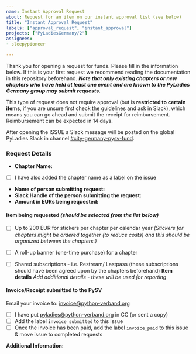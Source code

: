 ```yaml
---
name: Instant Approval Request
about: Request for an item on our instant approval list (see below)
title: "Instant Approval Request"
labels: ["approval_request", "instant_approval"]
projects: ["PyLadiesGermany/2"]
assignees: 
- sleepypioneer

---
```


Thank you for opening a request for funds. Please fill in the information below. If this is your first request we recommend reading the documentation in this repository beforehand. ***Note that only existing chapters or new chapters who have held at least one event and are known to the PyLadies Germany group may submit requests.***

This type of request does not require approval (but is **restricted to certain items**, if you are unsure first check the guidelines and ask in Slack), which means you can go ahead and submit the receipt for reimbursement. Reimbursement can be expected in 14 days. 

After opening the ISSUE a Slack message will be posted on the global PyLadies Slack in channel [#city-germany-pysv-fund](https://pyladies.slack.com/archives/C06B761RX6X).

### Request Details
- **Chapter Name:**  <answer>
- [ ] I have also added the chapter name as a label on the issue  
- **Name of person submitting request:**  <answer>
- **Slack Handle of the person submitting the request:**  <answer>
- **Amount in EURs being requested:**  <answer>
#### Item being requested *(should be selected from the list below)*  
- [ ] Up to 200 EUR for stickers per chapter per calendar year *(Stickers for chapters might be ordered together (to reduce costs) and this should be organized between the chapters.)*
- [ ] A roll-up banner (one-time purchase) for a chapter
- [ ] Shared subscriptions - i.e. Restream/ Lastpass (these subscriptions should have been agreed upon by the chapters beforehand)
**Item details**
*Add additional details - these will be used for reporting*


#### Invoice/Receipt submitted to the PySV
Email your invoice to: [invoice@python-verband.org](mailto:invoice@python-verband.org)
- [ ] I have put pyladies@python-verband.org in CC (or sent a copy)
- [ ] Add the label `invoice submitted` to this issue
- [ ] Once the invoice has been paid, add the label `invoice_paid` to this issue & move issue to completed requests

**Additional Information:**

